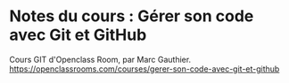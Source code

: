 Notes du cours : Gérer son code avec Git et GitHub
==================================================

Cours GIT d'Openclass Room, par Marc Gauthier.
<https://openclassrooms.com/courses/gerer-son-code-avec-git-et-github>
